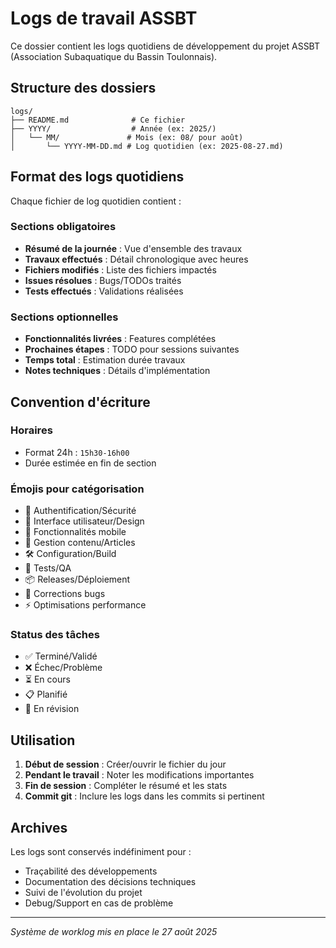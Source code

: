 # Logs de travail ASSBT

Ce dossier contient les logs quotidiens de développement du projet ASSBT (Association Subaquatique du Bassin Toulonnais).

## Structure des dossiers

```
logs/
├── README.md              # Ce fichier
├── YYYY/                  # Année (ex: 2025/)
│   └── MM/               # Mois (ex: 08/ pour août)
│       └── YYYY-MM-DD.md # Log quotidien (ex: 2025-08-27.md)
```

## Format des logs quotidiens

Chaque fichier de log quotidien contient :

### Sections obligatoires
- **Résumé de la journée** : Vue d'ensemble des travaux
- **Travaux effectués** : Détail chronologique avec heures
- **Fichiers modifiés** : Liste des fichiers impactés
- **Issues résolues** : Bugs/TODOs traités
- **Tests effectués** : Validations réalisées

### Sections optionnelles  
- **Fonctionnalités livrées** : Features complétées
- **Prochaines étapes** : TODO pour sessions suivantes
- **Temps total** : Estimation durée travaux
- **Notes techniques** : Détails d'implémentation

## Convention d'écriture

### Horaires
- Format 24h : `15h30-16h00`
- Durée estimée en fin de section

### Émojis pour catégorisation
- 🔐 Authentification/Sécurité
- 🎨 Interface utilisateur/Design  
- 📱 Fonctionnalités mobile
- 📰 Gestion contenu/Articles
- 🛠️ Configuration/Build
- 🧪 Tests/QA
- 📦 Releases/Déploiement
- 🐛 Corrections bugs
- ⚡ Optimisations performance

### Status des tâches
- ✅ Terminé/Validé
- ❌ Échec/Problème
- ⏳ En cours
- 📋 Planifié
- 🔄 En révision

## Utilisation

1. **Début de session** : Créer/ouvrir le fichier du jour
2. **Pendant le travail** : Noter les modifications importantes
3. **Fin de session** : Compléter le résumé et les stats
4. **Commit git** : Inclure les logs dans les commits si pertinent

## Archives

Les logs sont conservés indéfiniment pour :
- Traçabilité des développements
- Documentation des décisions techniques  
- Suivi de l'évolution du projet
- Debug/Support en cas de problème

---
*Système de worklog mis en place le 27 août 2025*